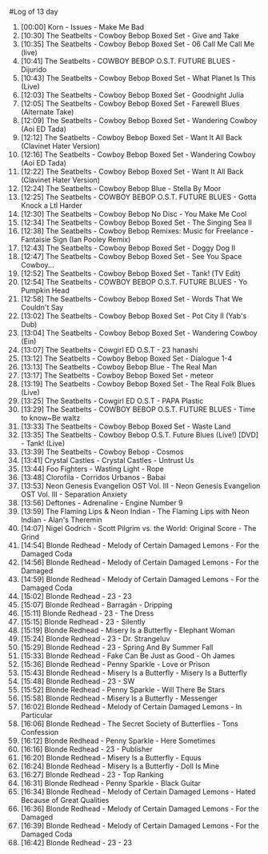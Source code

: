 #Log of 13 day

1. [00:00] Korn - Issues - Make Me Bad
1. [10:30] The Seatbelts - Cowboy Bebop Boxed Set - Give and Take
1. [10:35] The Seatbelts - Cowboy Bebop Boxed Set - 06 Call Me Call Me (live)
1. [10:41] The Seatbelts - COWBOY BEBOP O.S.T. FUTURE BLUES - Dijurido
1. [10:43] The Seatbelts - Cowboy Bebop Boxed Set - What Planet Is This (Live)
1. [12:03] The Seatbelts - Cowboy Bebop Boxed Set - Goodnight Julia
1. [12:05] The Seatbelts - Cowboy Bebop Boxed Set - Farewell Blues (Alternate Take)
1. [12:09] The Seatbelts - Cowboy Bebop Boxed Set - Wandering Cowboy (Aoi ED Tada)
1. [12:12] The Seatbelts - Cowboy Bebop Boxed Set - Want It All Back (Clavinet Hater Version)
1. [12:16] The Seatbelts - Cowboy Bebop Boxed Set - Wandering Cowboy (Aoi ED Tada)
1. [12:22] The Seatbelts - Cowboy Bebop Boxed Set - Want It All Back (Clavinet Hater Version)
1. [12:24] The Seatbelts - Cowboy Bebop Blue - Stella By Moor
1. [12:25] The Seatbelts - COWBOY BEBOP O.S.T. FUTURE BLUES - Gotta Knock a Ltl Harder
1. [12:30] The Seatbelts - Cowboy Bebop No Disc - You Make Me Cool
1. [12:34] The Seatbelts - Cowboy Bebop Boxed Set - The Singing Sea II
1. [12:38] The Seatbelts - Cowboy Bebop Remixes: Music for Freelance - Fantaisie Sign (Ian Pooley Remix)
1. [12:43] The Seatbelts - Cowboy Bebop Boxed Set - Doggy Dog II
1. [12:47] The Seatbelts - Cowboy Bebop Boxed Set - See You Space Cowboy...
1. [12:52] The Seatbelts - Cowboy Bebop Boxed Set - Tank! (TV Edit)
1. [12:54] The Seatbelts - COWBOY BEBOP O.S.T. FUTURE BLUES - Yo Pumpkin Head
1. [12:58] The Seatbelts - Cowboy Bebop Boxed Set - Words That We Couldn't Say
1. [13:02] The Seatbelts - Cowboy Bebop Boxed Set - Pot City II (Yab's Dub)
1. [13:04] The Seatbelts - Cowboy Bebop Boxed Set - Wandering Cowboy (Ein)
1. [13:07] The Seatbelts - Cowgirl ED O.S.T - 23 hanashi
1. [13:12] The Seatbelts - Cowboy Bebop Boxed Set - Dialogue 1-4
1. [13:13] The Seatbelts - Cowboy Bebop Blue - The Real Man
1. [13:17] The Seatbelts - Cowboy Bebop Boxed Set - meteor
1. [13:19] The Seatbelts - Cowboy Bebop Boxed Set - The Real Folk Blues (Live)
1. [13:25] The Seatbelts - Cowgirl ED O.S.T - PAPA Plastic
1. [13:29] The Seatbelts - COWBOY BEBOP O.S.T. FUTURE BLUES - Time to know~Be waltz
1. [13:33] The Seatbelts - Cowboy Bebop Boxed Set - Waste Land
1. [13:35] The Seatbelts - Cowboy Bebop O.S.T. Future Blues (Live!) [DVD] - Tank! (Live)
1. [13:39] The Seatbelts - Cowboy Bebop - Cosmos
1. [13:41] Crystal Castles - Crystal Castles - Untrust Us
1. [13:44] Foo Fighters - Wasting Light - Rope
1. [13:48] Clorofila - Corridos Urbanos - Babai
1. [13:53] Neon Genesis Evangelion OST Vol. III - Neon Genesis Evangelion OST Vol. III - Separation Anxiety
1. [13:56] Deftones - Adrenaline - Engine Number 9
1. [13:59] The Flaming Lips & Neon Indian - The Flaming Lips with Neon Indian - Alan's Theremin
1. [14:07] Nigel Godrich - Scott Pilgrim vs. the World: Original Score - The Grind
1. [14:54] Blonde Redhead - Melody of Certain Damaged Lemons - For the Damaged Coda
1. [14:56] Blonde Redhead - Melody of Certain Damaged Lemons - For the Damaged
1. [14:59] Blonde Redhead - Melody of Certain Damaged Lemons - For the Damaged Coda
1. [15:02] Blonde Redhead - 23 - 23
1. [15:07] Blonde Redhead - Barragán - Dripping
1. [15:11] Blonde Redhead - 23 - The Dress
1. [15:15] Blonde Redhead - 23 - Silently
1. [15:19] Blonde Redhead - Misery Is a Butterfly - Elephant Woman
1. [15:24] Blonde Redhead - 23 - Dr. Strangeluv
1. [15:29] Blonde Redhead - 23 - Spring And By Summer Fall
1. [15:33] Blonde Redhead - Fake Can Be Just as Good - Oh James
1. [15:36] Blonde Redhead - Penny Sparkle - Love or Prison
1. [15:43] Blonde Redhead - Misery Is a Butterfly - Misery Is a Butterfly
1. [15:48] Blonde Redhead - 23 - SW
1. [15:52] Blonde Redhead - Penny Sparkle - Will There Be Stars
1. [15:58] Blonde Redhead - Misery Is a Butterfly - Messenger
1. [16:02] Blonde Redhead - Melody of Certain Damaged Lemons - In Particular
1. [16:06] Blonde Redhead - The Secret Society of Butterflies - Tons Confession
1. [16:12] Blonde Redhead - Penny Sparkle - Here Sometimes
1. [16:16] Blonde Redhead - 23 - Publisher
1. [16:20] Blonde Redhead - Misery Is a Butterfly - Equus
1. [16:24] Blonde Redhead - Misery Is a Butterfly - Doll Is Mine
1. [16:27] Blonde Redhead - 23 - Top Ranking
1. [16:31] Blonde Redhead - Penny Sparkle - Black Guitar
1. [16:34] Blonde Redhead - Melody of Certain Damaged Lemons - Hated Because of Great Qualities
1. [16:36] Blonde Redhead - Melody of Certain Damaged Lemons - For the Damaged
1. [16:39] Blonde Redhead - Melody of Certain Damaged Lemons - For the Damaged Coda
1. [16:42] Blonde Redhead - 23 - 23
